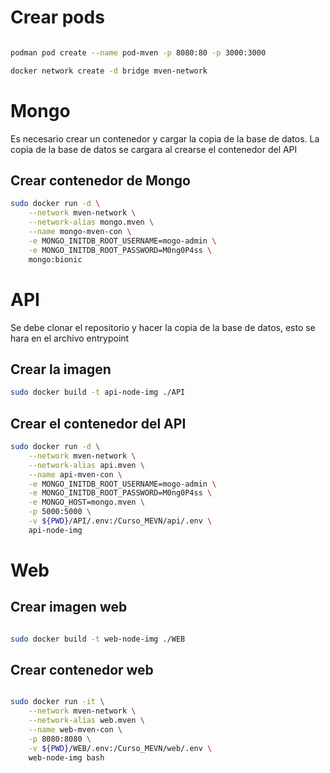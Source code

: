 # Crear pods

~~~Bash

podman pod create --name pod-mven -p 8080:80 -p 3000:3000

docker network create -d bridge mven-network

~~~


# Mongo

Es necesario crear un contenedor y cargar la copia de la base de datos. La copia de la base de datos se cargara al crearse el contenedor del API

## Crear contenedor de Mongo


~~~ bash
sudo docker run -d \
    --network mven-network \
    --network-alias mongo.mven \
    --name mongo-mven-con \
    -e MONGO_INITDB_ROOT_USERNAME=mogo-admin \
    -e MONGO_INITDB_ROOT_PASSWORD=M0ng0P4ss \
    mongo:bionic
~~~

# API

Se debe clonar el repositorio y hacer la copia de la base de datos, esto se hara en el archivo entrypoint

## Crear la imagen

~~~Bash
sudo docker build -t api-node-img ./API
~~~

## Crear el contenedor del API

~~~Bash
sudo docker run -d \
    --network mven-network \
    --network-alias api.mven \
    --name api-mven-con \
    -e MONGO_INITDB_ROOT_USERNAME=mogo-admin \
    -e MONGO_INITDB_ROOT_PASSWORD=M0ng0P4ss \
    -e MONGO_HOST=mongo.mven \
    -p 5000:5000 \
    -v ${PWD}/API/.env:/Curso_MEVN/api/.env \
    api-node-img
~~~

# Web

## Crear imagen web

~~~ bash

sudo docker build -t web-node-img ./WEB

~~~

## Crear contenedor web

~~~Bash

sudo docker run -it \
    --network mven-network \
    --network-alias web.mven \
    --name web-mven-con \
    -p 8080:8080 \
    -v ${PWD}/WEB/.env:/Curso_MEVN/web/.env \
    web-node-img bash
~~~